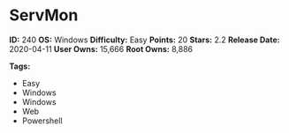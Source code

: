 # ServMon

**ID:** 240
**OS:** Windows
**Difficulty:** Easy
**Points:** 20
**Stars:** 2.2
**Release Date:** 2020-04-11
**User Owns:** 15,666
**Root Owns:** 8,886

**Tags:**
- Easy
- Windows
- Windows
- Web
- Powershell

